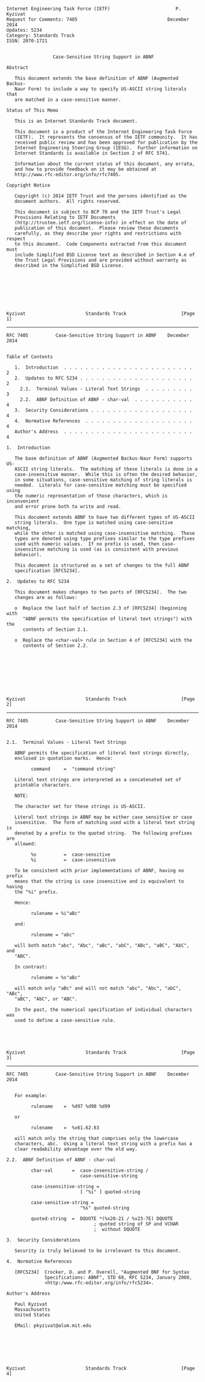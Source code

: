    Internet Engineering Task Force (IETF)                        P. Kyzivat
    Request for Comments: 7405                                 December 2014
    Updates: 5234
    Category: Standards Track
    ISSN: 2070-1721


                     Case-Sensitive String Support in ABNF

    Abstract

       This document extends the base definition of ABNF (Augmented Backus-
       Naur Form) to include a way to specify US-ASCII string literals that
       are matched in a case-sensitive manner.

    Status of This Memo

       This is an Internet Standards Track document.

       This document is a product of the Internet Engineering Task Force
       (IETF).  It represents the consensus of the IETF community.  It has
       received public review and has been approved for publication by the
       Internet Engineering Steering Group (IESG).  Further information on
       Internet Standards is available in Section 2 of RFC 5741.

       Information about the current status of this document, any errata,
       and how to provide feedback on it may be obtained at
       http://www.rfc-editor.org/info/rfc7405.

    Copyright Notice

       Copyright (c) 2014 IETF Trust and the persons identified as the
       document authors.  All rights reserved.

       This document is subject to BCP 78 and the IETF Trust's Legal
       Provisions Relating to IETF Documents
       (http://trustee.ietf.org/license-info) in effect on the date of
       publication of this document.  Please review these documents
       carefully, as they describe your rights and restrictions with respect
       to this document.  Code Components extracted from this document must
       include Simplified BSD License text as described in Section 4.e of
       the Trust Legal Provisions and are provided without warranty as
       described in the Simplified BSD License.








    Kyzivat                      Standards Track                    [Page 1]

------------------------------------------------------------------------

``` newpage
RFC 7405          Case-Sensitive String Support in ABNF    December 2014


Table of Contents

   1.  Introduction  . . . . . . . . . . . . . . . . . . . . . . . .   2
   2.  Updates to RFC 5234 . . . . . . . . . . . . . . . . . . . . .   2
     2.1.  Terminal Values - Literal Text Strings  . . . . . . . . .   3
     2.2.  ABNF Definition of ABNF - char-val  . . . . . . . . . . .   4
   3.  Security Considerations . . . . . . . . . . . . . . . . . . .   4
   4.  Normative References  . . . . . . . . . . . . . . . . . . . .   4
   Author's Address  . . . . . . . . . . . . . . . . . . . . . . . .   4

1.  Introduction

   The base definition of ABNF (Augmented Backus-Naur Form) supports US-
   ASCII string literals.  The matching of these literals is done in a
   case-insensitive manner.  While this is often the desired behavior,
   in some situations, case-sensitive matching of string literals is
   needed.  Literals for case-sensitive matching must be specified using
   the numeric representation of those characters, which is inconvenient
   and error prone both to write and read.

   This document extends ABNF to have two different types of US-ASCII
   string literals.  One type is matched using case-sensitive matching,
   while the other is matched using case-insensitive matching.  These
   types are denoted using type prefixes similar to the type prefixes
   used with numeric values.  If no prefix is used, then case-
   insensitive matching is used (as is consistent with previous
   behavior).

   This document is structured as a set of changes to the full ABNF
   specification [RFC5234].

2.  Updates to RFC 5234

   This document makes changes to two parts of [RFC5234].  The two
   changes are as follows:

   o  Replace the last half of Section 2.3 of [RFC5234] (beginning with
      "ABNF permits the specification of literal text strings") with the
      contents of Section 2.1.

   o  Replace the <char-val> rule in Section 4 of [RFC5234] with the
      contents of Section 2.2.









Kyzivat                      Standards Track                    [Page 2]
```

------------------------------------------------------------------------

``` newpage
RFC 7405          Case-Sensitive String Support in ABNF    December 2014


2.1.  Terminal Values - Literal Text Strings

   ABNF permits the specification of literal text strings directly,
   enclosed in quotation marks.  Hence:

         command     =  "command string"

   Literal text strings are interpreted as a concatenated set of
   printable characters.

   NOTE:

   The character set for these strings is US-ASCII.

   Literal text strings in ABNF may be either case sensitive or case
   insensitive.  The form of matching used with a literal text string is
   denoted by a prefix to the quoted string.  The following prefixes are
   allowed:

         %s          =  case-sensitive
         %i          =  case-insensitive

   To be consistent with prior implementations of ABNF, having no prefix
   means that the string is case insensitive and is equivalent to having
   the "%i" prefix.

   Hence:

         rulename = %i"aBc"

   and:

         rulename = "abc"

   will both match "abc", "Abc", "aBc", "abC", "ABc", "aBC", "AbC", and
   "ABC".

   In contrast:

         rulename = %s"aBc"

   will match only "aBc" and will not match "abc", "Abc", "abC", "ABc",
   "aBC", "AbC", or "ABC".

   In the past, the numerical specification of individual characters was
   used to define a case-sensitive rule.





Kyzivat                      Standards Track                    [Page 3]
```

------------------------------------------------------------------------

``` newpage
RFC 7405          Case-Sensitive String Support in ABNF    December 2014


   For example:

         rulename    =  %d97 %d98 %d99

   or

         rulename    =  %x61.62.63

   will match only the string that comprises only the lowercase
   characters, abc.  Using a literal text string with a prefix has a
   clear readability advantage over the old way.

2.2.  ABNF Definition of ABNF - char-val

         char-val       =  case-insensitive-string /
                           case-sensitive-string

         case-insensitive-string =
                           [ "%i" ] quoted-string

         case-sensitive-string =
                           "%s" quoted-string

         quoted-string  =  DQUOTE *(%x20-21 / %x23-7E) DQUOTE
                                ; quoted string of SP and VCHAR
                                ;  without DQUOTE

3.  Security Considerations

   Security is truly believed to be irrelevant to this document.

4.  Normative References

   [RFC5234]  Crocker, D. and P. Overell, "Augmented BNF for Syntax
              Specifications: ABNF", STD 68, RFC 5234, January 2008,
              <http:/www.rfc-editor.org/info/rfc5234>.

Author's Address

   Paul Kyzivat
   Massachusetts
   United States

   EMail: pkyzivat@alum.mit.edu







Kyzivat                      Standards Track                    [Page 4]
```
